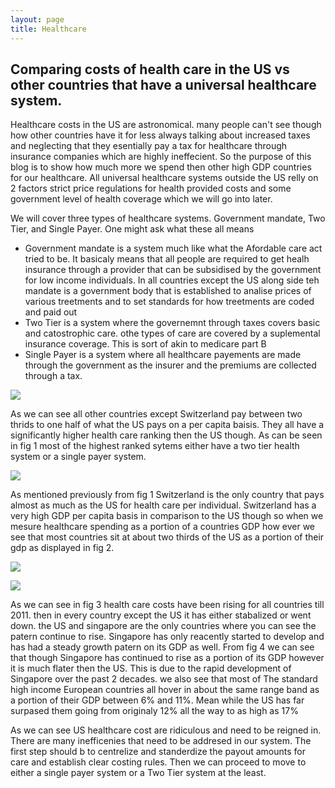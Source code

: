 ```yaml
---
layout: page
title: Healthcare
---
```


## Comparing costs of health care in the US vs other countries that have a universal healthcare system.

Healthcare costs in the US are astronomical. many people can't see though how other countries have it for less always talking about increased taxes and neglecting that they esentially pay a tax for healthcare through insurance companies which are highly ineffecient. So the purpose of this blog is to show how much more we spend then other high GDP countries for our healthcare. All universal healthcare systems outside the US relly on 2 factors strict price regulations for health provided costs and some government level of health coverage which we will go into later.

We will cover three types of healthcare systems.  Government mandate, Two Tier, and Single Payer.  One might ask what these all means
* Government mandate is a system much like what the Afordable care act tried to be. It basicaly means that all people are required to get healh insurance through a provider that can be subsidised by the government for low income individuals.  In all countries except the US along side teh mandate is a government body that is established to analise prices of various treetments and to set standards for how treetments are coded and paid out
* Two Tier is a system where the governemnt through taxes covers basic and catostrophic care.  othe types of care are covered by a suplemental insurance coverage.  This is sort of akin to medicare part B
* Single Payer is a system where all healthcare payements are made through the government as the insurer and the premiums are collected through a tax. 

![](https://raw.githubusercontent.com/Indrejue/Indrejue.github.io/master/health%20care%20fig1.png)

As we can see all other countries except Switzerland pay between two thrids to one half of what the US pays on a per capita baisis.  They all have a significantly higher health care ranking then the US though. As can be seen in fig 1  most of the highest ranked sytems either have a two tier health system or a single payer system. 

![](https://raw.githubusercontent.com/Indrejue/Indrejue.github.io/master/health%20care%20fig2.png)

As mentioned previously from fig 1 Switzerland is the only country that pays almost as much as the US for health care per individual.  Switzerland has a very high GDP per capita basis in comparison to the US though so when we mesure healthcare spending as a portion of a countries GDP how ever we see that most countries sit at about two thirds of the US as a portion of their gdp as displayed in fig 2.

![](https://raw.githubusercontent.com/Indrejue/Indrejue.github.io/master/health%20care%20fig3.png)

![](https://raw.githubusercontent.com/Indrejue/Indrejue.github.io/master/health%20care%20fig4.png)

As we can see in fig 3 health care costs have been rising for all countries till 2011.  then in every country except the US it has either stabalized or went down.  the US and singapore are the only countries where you can see the patern continue to rise.  Singapore has only reacently started to develop and has had a steady growth patern on its GDP as well.  From fig 4 we can see that though Singapore has continued to rise as a portion of its GDP however it is much flater then the US.  This is due to the rapid development of Singapore over the past 2 decades.  we also see that most of The standard high income European countries all hover in about the same range band as a portion of their GDP between 6% and 11%.  Mean while the US has far surpased them going from originaly 12% all the way to as high as 17%

As we can see US healthcare cost are ridiculous and need to be reigned in.  There are many inefficenies that need to be addresed in our system.  The first step should b to centrelize and standerdize the payout amounts for care and establish clear costing rules.  Then we can proceed to move to either a single payer system or a Two Tier system at the least.
